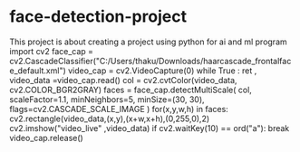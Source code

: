 # face-detection-project
This project is about creating a project using python for ai and ml program
import cv2
face_cap = cv2.CascadeClassifier("C:/Users/thaku/Downloads/haarcascade_frontalface_default.xml")
video_cap = cv2.VideoCapture(0)
while True :
    ret , video_data =video_cap.read()
    col = cv2.cvtColor(video_data, cv2.COLOR_BGR2GRAY)
    faces = face_cap.detectMultiScale(
        col,
        scaleFactor=1.1,
        minNeighbors=5,
        minSize=(30, 30),
        flags=cv2.CASCADE_SCALE_IMAGE
    )
    for(x,y,w,h) in faces:
        cv2.rectangle(video_data,(x,y),(x+w,x+h),(0,255,0),2)
    cv2.imshow("video_live" ,video_data)
    if cv2.waitKey(10) == ord("a"):
        break
    video_cap.release()
      
